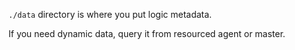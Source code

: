 `./data` directory is where you put logic metadata.

If you need dynamic data, query it from resourced agent or master.